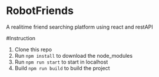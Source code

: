 # RobotFriends
A realitime friend searching platform using react and restAPI

#Instruction
1. Clone this repo
2. Run `npm install` to download the node_modules
3. Run `npm run start` to start in localhost
4. Build `npm run build` to build the project
